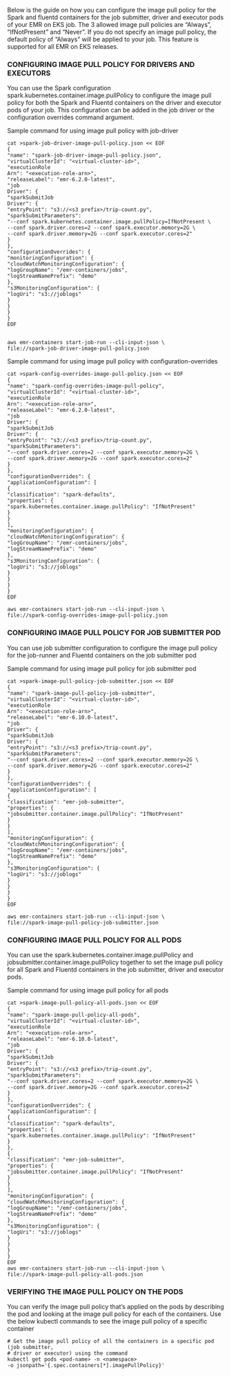 
Below is the guide on how you can configure the image pull policy for the Spark and fluentd containers for the job submitter,
driver and executor pods of your EMR on EKS job. The 3 allowed image pull policies are “Always”, “IfNotPresent” and “Never”. If
you do not specify an image pull policy, the default policy of “Always” will be applied to your job. This feature is supported for all
EMR on EKS releases.


### CONFIGURING IMAGE PULL POLICY FOR DRIVERS AND EXECUTORS
You can use the Spark configuration spark.kubernetes.container.image.pullPolicy to configure the image pull
policy for both the Spark and Fluentd containers on the driver and executor pods of your job. This configuration can be added in
the job driver or the configuration overrides command argument.

Sample command for using image pull policy with job-driver

```
cat >spark-job-driver-image-pull-policy.json << EOF
{
"name": "spark-job-driver-image-pull-policy.json",
"virtualClusterId": "<virtual-cluster-id>",
"executionRole
Arn": "<execution-role-arn>",
"releaseLabel": "emr-6.2.0-latest",
"job
Driver": {
"sparkSubmitJob
Driver": {
"entryPoint": "s3://<s3 prefix>/trip-count.py",
"sparkSubmitParameters":
"--conf spark.kubernetes.container.image.pullPolicy=IfNotPresent \
--conf spark.driver.cores=2 --conf spark.executor.memory=2G \
--conf spark.driver.memory=2G --conf spark.executor.cores=2"
}
},
"configurationOverrides": {
"monitoringConfiguration": {
"cloudWatchMonitoringConfiguration": {
"logGroupName": "/emr-containers/jobs",
"logStreamNamePrefix": "demo"
},
"s3MonitoringConfiguration": {
"logUri": "s3://joblogs"
}
}
}
}
EOF


aws emr-containers start-job-run --cli-input-json \
file://spark-job-driver-image-pull-policy.json
```

Sample command for using image pull policy with configuration-overrides

```
cat >spark-config-overrides-image-pull-policy.json << EOF
{
"name": "spark-config-overrides-image-pull-policy",
"virtualClusterId": "<virtual-cluster-id>",
"executionRole
Arn": "<execution-role-arn>",
"releaseLabel": "emr-6.2.0-latest",
"job
Driver": {
"sparkSubmitJob
Driver": {
"entryPoint": "s3://<s3 prefix>/trip-count.py",
"sparkSubmitParameters":
"--conf spark.driver.cores=2 --conf spark.executor.memory=2G \
--conf spark.driver.memory=2G --conf spark.executor.cores=2"
}
},
"configurationOverrides": {
"applicationConfiguration": [
{
"classification": "spark-defaults",
"properties": {
"spark.kubernetes.container.image.pullPolicy": "IfNotPresent"
}
}
],
"monitoringConfiguration": {
"cloudWatchMonitoringConfiguration": {
"logGroupName": "/emr-containers/jobs",
"logStreamNamePrefix": "demo"
},
"s3MonitoringConfiguration": {
"logUri": "s3://joblogs"
}
}
}
}
EOF

aws emr-containers start-job-run --cli-input-json \
file://spark-config-overrides-image-pull-policy.json
```

### CONFIGURING IMAGE PULL POLICY FOR JOB SUBMITTER POD

You can use job submitter configuration to configure the image pull policy for the job-runner and Fluentd containers on the job
submitter pod

Sample command for using image pull policy for job submitter pod

```
cat >spark-image-pull-policy-job-submitter.json << EOF
{
"name": "spark-image-pull-policy-job-submitter",
"virtualClusterId": "<virtual-cluster-id>",
"executionRole
Arn": "<execution-role-arn>",
"releaseLabel": "emr-6.10.0-latest",
"job
Driver": {
"sparkSubmitJob
Driver": {
"entryPoint": "s3://<s3 prefix>/trip-count.py",
"sparkSubmitParameters":
"--conf spark.driver.cores=2 --conf spark.executor.memory=2G \
--conf spark.driver.memory=2G --conf spark.executor.cores=2"
}
},
"configurationOverrides": {
"applicationConfiguration": [
{
"classification": "emr-job-submitter",
"properties": {
"jobsubmitter.container.image.pullPolicy": "IfNotPresent"
}
}
],
"monitoringConfiguration": {
"cloudWatchMonitoringConfiguration": {
"logGroupName": "/emr-containers/jobs",
"logStreamNamePrefix": "demo"
},
"s3MonitoringConfiguration": {
"logUri": "s3://joblogs"
}
}
}
}
EOF

aws emr-containers start-job-run --cli-input-json \
file://spark-image-pull-policy-job-submitter.json
```

### CONFIGURING IMAGE PULL POLICY FOR ALL PODS
You can use the spark.kubernetes.container.image.pullPolicy and jobsubmitter.container.image.pullPolicy together to set the image pull policy for all Spark and Fluentd containers in the job submitter, driver and executor pods.

Sample command for using image pull policy for all pods

```
cat >spark-image-pull-policy-all-pods.json << EOF
{
"name": "spark-image-pull-policy-all-pods",
"virtualClusterId": "<virtual-cluster-id>",
"executionRole
Arn": "<execution-role-arn>",
"releaseLabel": "emr-6.10.0-latest",
"job
Driver": {
"sparkSubmitJob
Driver": {
"entryPoint": "s3://<s3 prefix>/trip-count.py",
"sparkSubmitParameters":
"--conf spark.driver.cores=2 --conf spark.executor.memory=2G \
--conf spark.driver.memory=2G --conf spark.executor.cores=2"
}
},
"configurationOverrides": {
"applicationConfiguration": [
{
"classification": "spark-defaults",
"properties": {
"spark.kubernetes.container.image.pullPolicy": "IfNotPresent"
}
},
{
"classification": "emr-job-submitter",
"properties": {
"jobsubmitter.container.image.pullPolicy": "IfNotPresent"
}
}
],
"monitoringConfiguration": {
"cloudWatchMonitoringConfiguration": {
"logGroupName": "/emr-containers/jobs",
"logStreamNamePrefix": "demo"
},
"s3MonitoringConfiguration": {
"logUri": "s3://joblogs"
}
}
}
}
EOF
aws emr-containers start-job-run --cli-input-json \
file://spark-image-pull-policy-all-pods.json
```

### VERIFYING THE IMAGE PULL POLICY ON THE PODS

You can verify the image pull policy that’s applied on the pods by describing the pod and looking at the image pull policy for each
of the containers. Use the below kubectl commands to see the image pull policy of a specific container

```
# Get the image pull policy of all the containers in a specific pod (job submitter,
# driver or executor) using the command
kubectl get pods <pod-name> -n <namespace>
-o jsonpath='{.spec.containers[*].imagePullPolicy}'
```
